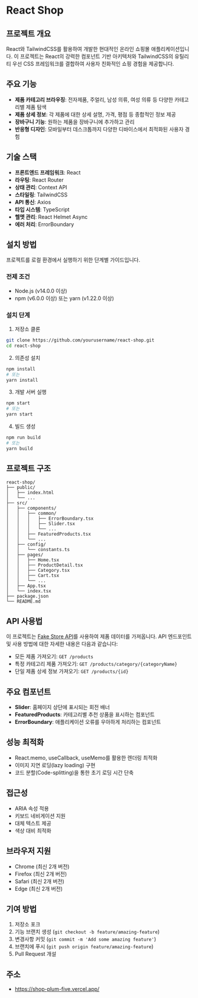 # React Shop

## 프로젝트 개요
React와 TailwindCSS를 활용하여 개발한 현대적인 온라인 쇼핑몰 애플리케이션입니다. 이 프로젝트는 React의 강력한 컴포넌트 기반 아키텍처와 TailwindCSS의 유틸리티 우선 CSS 프레임워크를 결합하여 사용자 친화적인 쇼핑 경험을 제공합니다.

## 주요 기능
- **제품 카테고리 브라우징**: 전자제품, 주얼리, 남성 의류, 여성 의류 등 다양한 카테고리별 제품 탐색
- **제품 상세 정보**: 각 제품에 대한 상세 설명, 가격, 평점 등 종합적인 정보 제공
- **장바구니 기능**: 원하는 제품을 장바구니에 추가하고 관리
- **반응형 디자인**: 모바일부터 데스크톱까지 다양한 디바이스에서 최적화된 사용자 경험

## 기술 스택
- **프론트엔드 프레임워크**: React
- **라우팅**: React Router
- **상태 관리**: Context API
- **스타일링**: TailwindCSS
- **API 통신**: Axios
- **타입 시스템**: TypeScript
- **헬멧 관리**: React Helmet Async
- **에러 처리**: ErrorBoundary

## 설치 방법
프로젝트를 로컬 환경에서 실행하기 위한 단계별 가이드입니다.

### 전제 조건
- Node.js (v14.0.0 이상)
- npm (v6.0.0 이상) 또는 yarn (v1.22.0 이상)

### 설치 단계
1. 저장소 클론
```bash
git clone https://github.com/yourusername/react-shop.git
cd react-shop
```

2. 의존성 설치
```bash
npm install
# 또는
yarn install
```

3. 개발 서버 실행
```bash
npm start
# 또는
yarn start
```

4. 빌드 생성
```bash
npm run build
# 또는
yarn build
```

## 프로젝트 구조
```
react-shop/
├── public/
│   ├── index.html
│   └── ...
├── src/
│   ├── components/
│   │   ├── common/
│   │   │   ├── ErrorBoundary.tsx
│   │   │   ├── Slider.tsx
│   │   │   └── ...
│   │   ├── FeaturedProducts.tsx
│   │   └── ...
│   ├── config/
│   │   └── constants.ts
│   ├── pages/
│   │   ├── Home.tsx
│   │   ├── ProductDetail.tsx
│   │   ├── Category.tsx
│   │   ├── Cart.tsx
│   │   └── ...
│   ├── App.tsx
│   └── index.tsx
├── package.json
└── README.md
```

## API 사용법
이 프로젝트는 [Fake Store API](https://fakestoreapi.com/)를 사용하여 제품 데이터를 가져옵니다. API 엔드포인트 및 사용 방법에 대한 자세한 내용은 다음과 같습니다:
- 모든 제품 가져오기: `GET /products`
- 특정 카테고리 제품 가져오기: `GET /products/category/{categoryName}`
- 단일 제품 상세 정보 가져오기: `GET /products/{id}`

## 주요 컴포넌트
- **Slider**: 홈페이지 상단에 표시되는 회전 배너
- **FeaturedProducts**: 카테고리별 추천 상품을 표시하는 컴포넌트
- **ErrorBoundary**: 애플리케이션 오류를 우아하게 처리하는 컴포넌트

## 성능 최적화
- React.memo, useCallback, useMemo를 활용한 렌더링 최적화
- 이미지 지연 로딩(lazy loading) 구현
- 코드 분할(Code-splitting)을 통한 초기 로딩 시간 단축

## 접근성
- ARIA 속성 적용
- 키보드 네비게이션 지원
- 대체 텍스트 제공
- 색상 대비 최적화

## 브라우저 지원
- Chrome (최신 2개 버전)
- Firefox (최신 2개 버전)
- Safari (최신 2개 버전)
- Edge (최신 2개 버전)

## 기여 방법
1. 저장소 포크
2. 기능 브랜치 생성 (`git checkout -b feature/amazing-feature`)
3. 변경사항 커밋 (`git commit -m 'Add some amazing feature'`)
4. 브랜치에 푸시 (`git push origin feature/amazing-feature`)
5. Pull Request 개설

## 주소
- https://shop-plum-five.vercel.app/
